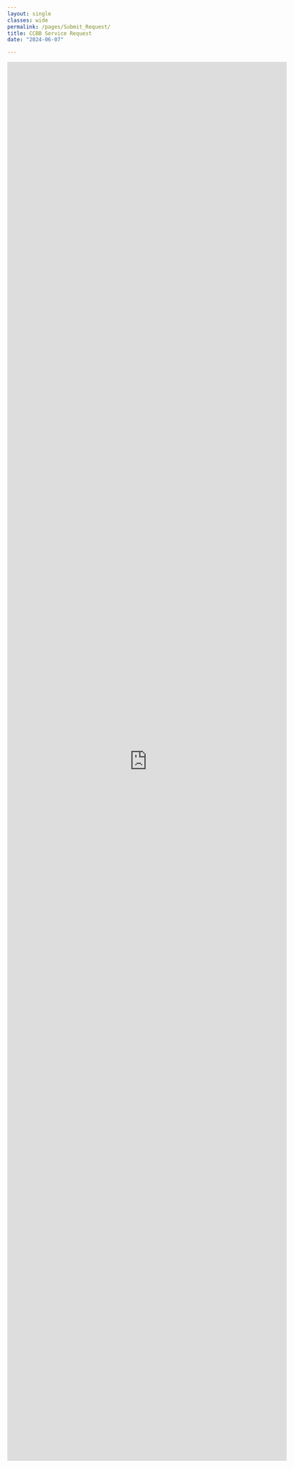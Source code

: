 ```yaml
---
layout: single
classes: wide
permalink: /pages/Submit_Request/
title: CCBB Service Request
date: "2024-06-07"  

---
```



<iframe src="https://form.jotform.com/221185128907053" width="640" height="3202" frameborder="0" marginheight="0" marginwidth="0">Loading…</iframe>

